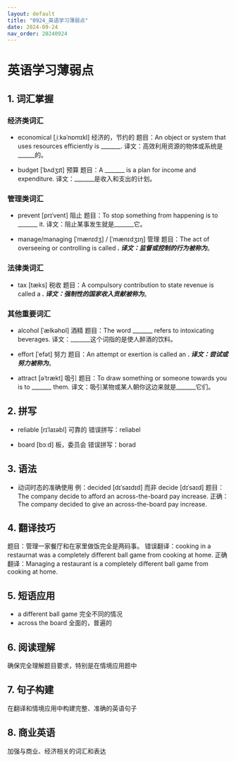 ```yaml
---
layout: default
title: "0924_英语学习薄弱点"
date: 2024-09-24
nav_order: 20240924
---
```




# 英语学习薄弱点

## 1. 词汇掌握

### 经济类词汇
- economical [ˌiːkəˈnɒmɪkl] 经济的，节约的
  题目：An object or system that uses resources efficiently is _______.
  译文：高效利用资源的物体或系统是______的。

- budget [ˈbʌdʒɪt] 预算
  题目：A _______ is a plan for income and expenditure.
  译文：_______是收入和支出的计划。

### 管理类词汇
- prevent [prɪˈvent] 阻止
  题目：To stop something from happening is to _______ it.
  译文：阻止某事发生就是_______它。

- manage/managing [ˈmænɪdʒ] / [ˈmænɪdʒɪŋ] 管理
  题目：The act of overseeing or controlling is called _______.
  译文：监督或控制的行为被称为_______。

### 法律类词汇
- tax [tæks] 税收
  题目：A compulsory contribution to state revenue is called a _______.
  译文：强制性的国家收入贡献被称为_______。

### 其他重要词汇
- alcohol [ˈælkəhɒl] 酒精
  题目：The word _______ refers to intoxicating beverages.
  译文：_______这个词指的是使人醉酒的饮料。

- effort [ˈefət] 努力
  题目：An attempt or exertion is called an _______.
  译文：尝试或努力被称为_______。

- attract [əˈtrækt] 吸引
  题目：To draw something or someone towards you is to _______ them.
  译文：吸引某物或某人朝你这边来就是_______它们。

## 2. 拼写
- reliable [rɪˈlaɪəbl] 可靠的
  错误拼写：reliabel

- board [bɔːd] 板，委员会
  错误拼写：borad

## 3. 语法
- 动词时态的准确使用
  例：decided [dɪˈsaɪdɪd] 而非 decide [dɪˈsaɪd]
  题目：The company decide to afford an across-the-board pay increase.
  正确：The company decided to give an across-the-board pay increase.

## 4. 翻译技巧
题目：管理一家餐厅和在家里做饭完全是两码事。
错误翻译：cooking in a restaurnat was a completely different ball game from cooking at home.
正确翻译：Managing a restaurant is a completely different ball game from cooking at home.

## 5. 短语应用
- a different ball game 完全不同的情况
- across the board 全面的，普遍的

## 6. 阅读理解
确保完全理解题目要求，特别是在情境应用题中

## 7. 句子构建
在翻译和情境应用中构建完整、准确的英语句子

## 8. 商业英语
加强与商业、经济相关的词汇和表达
